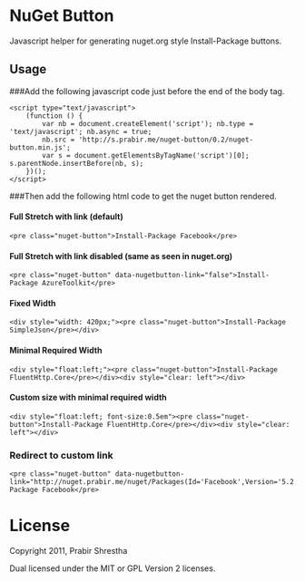 # NuGet Button
Javascript helper for generating nuget.org style Install-Package buttons.

## Usage

###Add the following javascript code just before the end of the body tag.

	<script type="text/javascript">
		(function () {
			var nb = document.createElement('script'); nb.type = 'text/javascript'; nb.async = true;
			nb.src = 'http://s.prabir.me/nuget-button/0.2/nuget-button.min.js';
			var s = document.getElementsByTagName('script')[0]; s.parentNode.insertBefore(nb, s);
		})();
	</script>

###Then add the following html code to get the nuget button rendered.

#### Full Stretch with link (default)
	
	<pre class="nuget-button">Install-Package Facebook</pre>

#### Full Stretch with link disabled (same as seen in nuget.org)

	<pre class="nuget-button" data-nugetbutton-link="false">Install-Package AzureToolkit</pre>

#### Fixed Width

	<div style="width: 420px;"><pre class="nuget-button">Install-Package SimpleJson</pre></div>

#### Minimal Required Width

	<div style="float:left;"><pre class="nuget-button">Install-Package FluentHttp.Core</pre></div><div style="clear: left"></div>

#### Custom size with minimal required width

	<div style="float:left; font-size:0.5em"><pre class="nuget-button">Install-Package FluentHttp.Core</pre></div><div style="clear: left"></div>

### Redirect to custom link

	<pre class="nuget-button" data-nugetbutton-link="http://nuget.prabir.me/nuget/Packages(Id='Facebook',Version='5.2.0.0')">Install-Package Facebook</pre>

# License
Copyright 2011, Prabir Shrestha

Dual licensed under the MIT or GPL Version 2 licenses.
